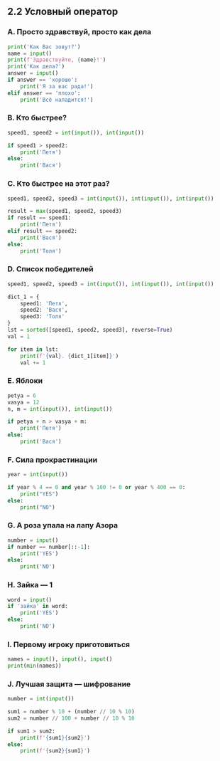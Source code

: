## 2.2 Условный оператор

### A. Просто здравствуй, просто как дела
``` python
print('Как Вас зовут?')
name = input()
print(f'Здравствуйте, {name}!')
print('Как дела?')
answer = input()
if answer == 'хорошо':
    print('Я за вас рада!')
elif answer == 'плохо':
    print('Всё наладится!')
```

### B. Кто быстрее?
``` python
speed1, speed2 = int(input()), int(input())

if speed1 > speed2:
    print('Петя')
else:
    print('Вася')
```

### C. Кто быстрее на этот раз?
``` python
speed1, speed2, speed3 = int(input()), int(input()), int(input())

result = max(speed1, speed2, speed3)
if result == speed1:
    print('Петя')
elif result == speed2:
    print('Вася')
else:
    print('Толя')
```

### D. Список победителей
``` python
speed1, speed2, speed3 = int(input()), int(input()), int(input())

dict_1 = {
    speed1: 'Петя',
    speed2: 'Вася',
    speed3: 'Толя'
}
lst = sorted([speed1, speed2, speed3], reverse=True)
val = 1

for item in lst:
    print(f'{val}. {dict_1[item]}')
    val += 1
```

### E. Яблоки 
``` python
petya = 6
vasya = 12
n, m = int(input()), int(input())

if petya + n > vasya + m:
    print('Петя')
else:
    print('Вася')
```

### F. Сила прокрастинации
``` python
year = int(input())

if year % 4 == 0 and year % 100 != 0 or year % 400 == 0:
    print("YES")
else:
    print("NO")
```

### G. А роза упала на лапу Азора 
``` python
number = input()
if number == number[::-1]:
    print('YES')
else:
    print('NO')
```

### H. Зайка — 1 
``` python
word = input()
if 'зайка' in word:
    print('YES')
else:
    print('NO')
```

### I. Первому игроку приготовиться 
``` python
names = input(), input(), input()
print(min(names))
```

### J. Лучшая защита — шифрование 
``` python
number = int(input())

sum1 = number % 10 + (number // 10 % 10)
sum2 = number // 100 + number // 10 % 10

if sum1 > sum2:
    print(f'{sum1}{sum2}')
else:
    print(f'{sum2}{sum1}')
```